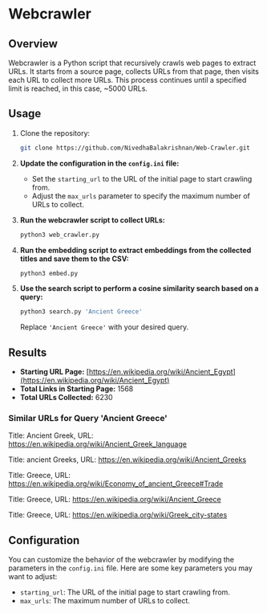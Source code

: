# Webcrawler

## Overview
Webcrawler is a Python script that recursively crawls web pages to extract URLs. It starts from a source page, collects URLs from that page, then visits each URL to collect more URLs. This process continues until a specified limit is reached, in this case, ~5000 URLs.

## Usage
1. Clone the repository:
   ```sh
   git clone https://github.com/NivedhaBalakrishnan/Web-Crawler.git
   ```

2. **Update the configuration in the `config.ini` file:**

    - Set the `starting_url` to the URL of the initial page to start crawling from.
    - Adjust the `max_urls` parameter to specify the maximum number of URLs to collect.

3. **Run the webcrawler script to collect URLs:**

    ```sh
    python3 web_crawler.py
    ```

4. **Run the embedding script to extract embeddings from the collected titles and save them to the CSV:**

    ```sh
    python3 embed.py
    ```

5. **Use the search script to perform a cosine similarity search based on a query:**

    ```sh
    python3 search.py 'Ancient Greece'
    ```
    Replace `'Ancient Greece'` with your desired query.

## Results
- **Starting URL Page:** [https://en.wikipedia.org/wiki/Ancient_Egypt](https://en.wikipedia.org/wiki/Ancient_Egypt)
- **Total Links in Starting Page:** 1568
- **Total URLs Collected:** 6230

### Similar URLs for Query 'Ancient Greece'
Title: Ancient Greek, URL: https://en.wikipedia.org/wiki/Ancient_Greek_language

Title: ancient Greeks, URL: https://en.wikipedia.org/wiki/Ancient_Greeks

Title: Greece, URL: https://en.wikipedia.org/wiki/Economy_of_ancient_Greece#Trade

Title: Greece, URL: https://en.wikipedia.org/wiki/Ancient_Greece

Title: Greece, URL: https://en.wikipedia.org/wiki/Greek_city-states


## Configuration

You can customize the behavior of the webcrawler by modifying the parameters in the `config.ini` file. Here are some key parameters you may want to adjust:

- `starting_url`: The URL of the initial page to start crawling from.
- `max_urls`: The maximum number of URLs to collect.


